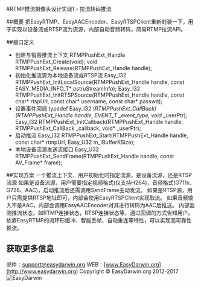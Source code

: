 #RTMP推流摄像头设计实现1 - 拉流转码推流

##概要
把EasyRTMP、EasyAACEncoder、EasyRTSPClient重新封装一下，用于实现以设备流或RTSP流为流源，内部自动音频转码，简易RTMP拉流API。

##接口定义
- 创建与销毁推流上下文
    RTMPPushExt_Handle RTMPPushExt_Create(void);
    void RTMPPushExt_Release(RTMPPushExt_Handle handle);
- 初始化推流源为本地设备流或RTSP流
    Easy_I32 RTMPPushExt_InitLocalSource(RTMPPushExt_Handle handle, const EASY_MEDIA_INFO_T* pstruStreamInfo);
    Easy_I32 RTMPPushExt_InitRTSPSource(RTMPPushExt_Handle handle, const char* rtspUrl, const char* username, const char* passwd);
- 设置事件回调
    typedef Easy_I32 (*RTMPPushExt_CallBack)(RTMPPushExt_Handle handle, EVENT_T _event_type, void* _userPtr);
    Easy_I32 RTMPPushExt_InitCallback(RTMPPushExt_Handle handle, RTMPPushExt_CallBack _callback, void* _userPtr);
- 启动推流
    Easy_I32 RTMPPushExt_Start(RTMPPushExt_Handle handle, const char* rtmpUrl, Easy_U32 m_iBufferKSize);
- 本地设备流源发送流接口
    Easy_U32 RTMPPushExt_SendFrame(RTMPPushExt_Handle handle, const AV_Frame* frame);


##实现方案
一个推流上下文，用户初始化时指定流源，是设备流源，还是RTSP流源
如果是设备流源，用户需要指定视频格式(仅支持H264)，音频格式(G711x、G726、AAC)，启动推流后还需调用SendFrame主动发流。
如果是RTSP源，用户只需提供RTSP地址即可，内部会使用EasyRTSPClient实现取流。
如果音频输入不是AAC，内部会调用EasyAACEncoder对其进行转码为AAC后推送。
内部监测推流状态，如RTMP连接状态，RTSP连接状态等，通过回调的方式告知用户。
依靠EasyRTMP的流环形缓冲、智能丢帧、自动重连等特性，可以实现高可靠性推流。


## 获取更多信息 ##
邮件：[support@easydarwin.org](mailto:support@easydarwin.org) 
WEB：[www.EasyDarwin.org](http://www.easydarwin.org)
Copyright &copy; EasyDarwin.org 2012-2017
![EasyDarwin](http://www.easydarwin.org/skin/easydarwin/images/wx_qrcode.jpg)
